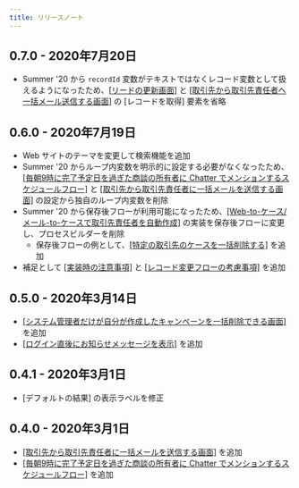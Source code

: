 ```yaml
---
title: リリースノート
---
```

## 0.7.0 - 2020年7月20日
* Summer '20 から `recordId` 変数がテキストではなくレコード変数として扱えるようになったため、[[リードの更新画面](../lead-update-screen)] と [[取引先から取引先責任者へ一括メール送信する画面](../mass-email-to-contacts-screen)] の [レコードを取得] 要素を省略

## 0.6.0 - 2020年7月19日
* Web サイトのテーマを変更して検索機能を追加
* Summer '20 からループ内変数を明示的に設定する必要がなくなったため、[[毎朝9時に完了予定日を過ぎた商談の所有者に Chatter でメンションするスケジュールフロー]](../scheduled-opportunity-chatter-reminder/) と [[取引先から取引先責任者に一括メールを送信する画面]](../mass-email-to-contacts-screen/) の設定から独自のループ内変数を削除
* Summer '20 から保存後フローが利用可能になったため、[[Web-to-ケース/メール-to-ケースで取引先責任者を自動作成]](../create-contact-update-case-from-web-or-email) の実装を保存後フローに変更し、プロセスビルダーを削除
    * 保存後フローの例として、[[特定の取引先のケースを一括削除する]](../delete-cases-on-account) を追加
* 補足として [[実装時の注意事項]](../design-guideline) と [[レコード変更フローの考慮事項]](../unsupported-features) を追加

## 0.5.0 - 2020年3月14日
* [[システム管理者だけが自分が作成したキャンペーンを一括削除できる画面]](../mass-campaign-delete-by-admin-screen) を追加
* [[ログイン直後にお知らせメッセージを表示]](../basic-login-flow) を追加

## 0.4.1 - 2020年3月1日
* [デフォルトの結果] の表示ラベルを修正

## 0.4.0 - 2020年3月1日
* [[取引先から取引先責任者に一括メールを送信する画面]](../mass-email-to-contacts-screen/) を追加
* [[毎朝9時に完了予定日を過ぎた商談の所有者に Chatter でメンションするスケジュールフロー]](../scheduled-opportunity-chatter-reminder/) を追加